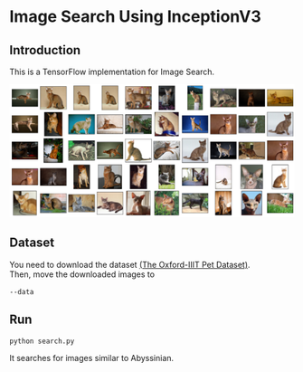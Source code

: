# Image Search Using InceptionV3

## Introduction
This is a TensorFlow implementation for Image Search.

![image](https://github.com/byunghyun23/image-search/blob/main/assets/fig1.png)

## Dataset
You need to download the dataset [(The Oxford-IIIT Pet Dataset)](https://www.robots.ox.ac.uk/~vgg/data/pets/).  
Then, move the downloaded images to
```
--data
```

## Run
```
python search.py
```
It searches for images similar to Abyssinian.
